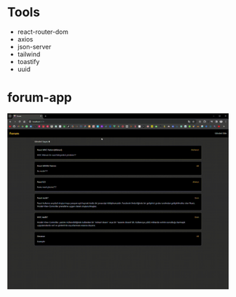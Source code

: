 # Tools

- react-router-dom
- axios
- json-server
- tailwind
- toastify
- uuid

# forum-app

![](Forum.gif)
